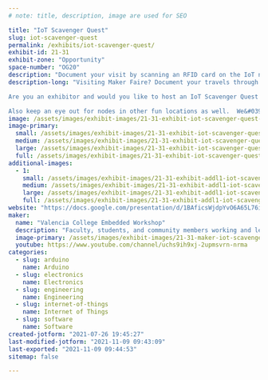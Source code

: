 ```yaml
---
# note: title, description, image are used for SEO

title: "IoT Scavenger Quest"
slug: iot-scavenger-quest
permalink: /exhibits/iot-scavenger-quest/
exhibit-id: 21-31
exhibit-zone: "Opportunity"
space-number: "OG20"
description: "Document your visit by scanning an RFID card on the IoT nodes. Win swag and get a certificate map."
description-long: "Visiting Maker Faire? Document your travels through Maker Faire by scanning your RFID card on the IoT node at each participating exhibit. Track your progress and compete to visit more exhibits than your friends in a set period of time. Win swag and get a certificate mapping your participation

Are you an exhibitor and would you like to host an IoT Scavenger Quest Station? As an exhibitor all you have to do to host a station is agree is to let us put the station somewhere in your booth accessible to the public  

Also keep an eye out for nodes in other fun locations as well.  We&#039;re hoping that the Scavenger Quest will encourage folks to roam more widely around Maker Faire, and bring them into contact with more exhibitors. "
image: /assets/images/exhibit-images/21-31-exhibit-iot-scavenger-quest-scavengerhunt2021-large.jpg
image-primary: 
  small: /assets/images/exhibit-images/21-31-exhibit-iot-scavenger-quest-scavengerhunt2021-small.jpg
  medium: /assets/images/exhibit-images/21-31-exhibit-iot-scavenger-quest-scavengerhunt2021-medium.jpg
  large: /assets/images/exhibit-images/21-31-exhibit-iot-scavenger-quest-scavengerhunt2021-large.jpg
  full: /assets/images/exhibit-images/21-31-exhibit-iot-scavenger-quest-scavengerhunt2021-full.jpg
additional-images: 
  - 1:
    small: /assets/images/exhibit-images/21-31-exhibit-addl1-iot-scavenger-quest-small-scavenger-station-small.jpg
    medium: /assets/images/exhibit-images/21-31-exhibit-addl1-iot-scavenger-quest-small-scavenger-station-medium.jpg
    large: /assets/images/exhibit-images/21-31-exhibit-addl1-iot-scavenger-quest-small-scavenger-station-large.jpg
    full: /assets/images/exhibit-images/21-31-exhibit-addl1-iot-scavenger-quest-small-scavenger-station-full.jpg
website: "https://docs.google.com/presentation/d/1BAficsWjdpYvO6A65L76i_Ho7n67y7Vp_XWqVrVBWbs/present"
maker: 
  name: "Valencia College Embedded Workshop"
  description: "Faculty, students, and community members working and learning together about electronics, software and IoT/embedded microprocessor systems and applications."
  image-primary: /assets/images/exhibit-images/21-31-maker-iot-scavenger-quest-18-scavengerhunt2021-42-medium.jpg
  youtube: https://www.youtube.com/channel/uchs9ih9xj-2upmsvrn-nrma
categories: 
  - slug: arduino
    name: Arduino
  - slug: electronics
    name: Electronics
  - slug: engineering
    name: Engineering
  - slug: internet-of-things
    name: Internet of Things
  - slug: software
    name: Software
created-jotform: "2021-07-26 19:45:27"
last-modified-jotform: "2021-11-09 09:43:09"
last-exported: "2021-11-09 09:44:53"
sitemap: false

---
```

